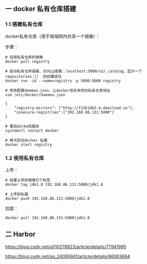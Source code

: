 ## 一 docker 私有仓库搭建

### 1.1 搭建私有仓库

docker私有仓库（用于局域网内共享一个镜像）：

步骤：
```
# 拉取私有仓库的镜像
docker pull registry  

# 启动私有仓库容器，访问ip查看：localhost:5000/v2/_catalog，显示一个 repositories:[]  则创建成功    
docker run -id --name=registry -p 5000:5000 registry

# 修改配置daemon.json，让docker信任本机的私有仓库地址
vim /etc/docker/daemon.json

{
    "registry-mirrors": ["http://f1361db2.m.daocloud.io"],
    "insecure-registries":["192.168.86.131:5000"]
}

# 重启docke软服务
systemctl restart docker

# 再次启动docker 私服
docker start registry
```

### 1.2 使用私有仓库


上传：
```
# 给要上传的镜像打个标签
docker tag jdk1.8 192.168.86.131:5000/jdk1.8

# 上传到私服
docker push 192.168.86.131:5000/jdk1.8
```

拉取：
```
docker pull 192.168.86.131:5000/jdk1.8
```

## 二 Harbor

https://blog.csdn.net/u010278923/article/details/77941995

https://blog.csdn.net/qq_24095941/article/details/86063684